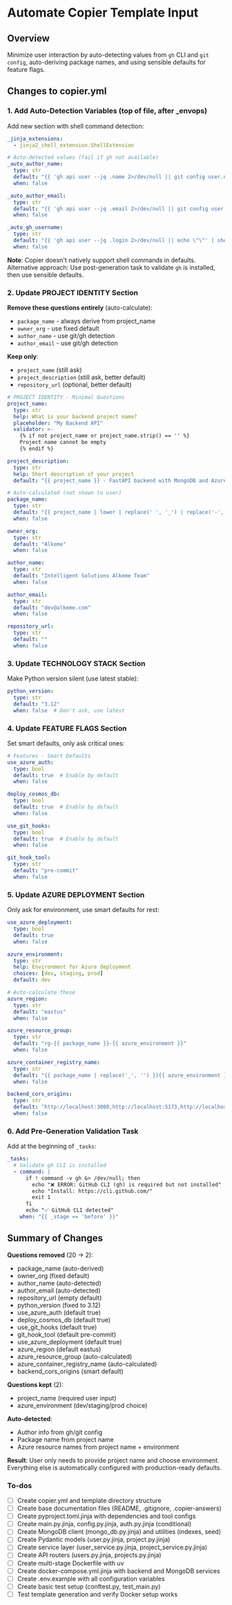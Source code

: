 <!-- 2cbd90da-b119-47f1-b87b-5390d479be15 4c69fc6e-2914-45b1-8a9d-92d19dff7536 -->
# Automate Copier Template Input

## Overview

Minimize user interaction by auto-detecting values from `gh` CLI and `git config`, auto-deriving package names, and using sensible defaults for feature flags.

## Changes to copier.yml

### 1. Add Auto-Detection Variables (top of file, after _envops)

Add new section with shell command detection:

```yaml
_jinja_extensions:
  - jinja2_shell_extension.ShellExtension

# Auto-detected values (fail if gh not available)
_auto_author_name:
  type: str
  default: "{{ 'gh api user --jq .name 2>/dev/null || git config user.name 2>/dev/null || echo \"Developer\"' | shell }}"
  when: false

_auto_author_email:
  type: str
  default: "{{ 'gh api user --jq .email 2>/dev/null || git config user.email 2>/dev/null || echo \"dev@example.com\"' | shell }}"
  when: false

_auto_gh_username:
  type: str
  default: "{{ 'gh api user --jq .login 2>/dev/null || echo \"\"' | shell }}"
  when: false
```

**Note**: Copier doesn't natively support shell commands in defaults. Alternative approach: Use post-generation task to validate `gh` is installed, then use sensible defaults.

### 2. Update PROJECT IDENTITY Section

**Remove these questions entirely** (auto-calculate):

- `package_name` - always derive from project_name
- `owner_org` - use fixed default
- `author_name` - use git/gh detection
- `author_email` - use git/gh detection

**Keep only**:

- `project_name` (still ask)
- `project_description` (still ask, better default)
- `repository_url` (optional, better default)
```yaml
# PROJECT IDENTITY - Minimal Questions
project_name:
  type: str
  help: What is your backend project name?
  placeholder: "My Backend API"
  validator: >-
    {% if not project_name or project_name.strip() == '' %}
    Project name cannot be empty
    {% endif %}

project_description:
  type: str
  help: Short description of your project
  default: "{{ project_name }} - FastAPI backend with MongoDB and Azure deployment"

# Auto-calculated (not shown to user)
package_name:
  type: str
  default: "{{ project_name | lower | replace(' ', '_') | replace('-', '_') | regex_replace('[^a-z0-9_]', '') }}"
  when: false

owner_org:
  type: str
  default: "Alkeme"
  when: false

author_name:
  type: str
  default: "Intelligent Solutions Alkeme Team"
  when: false

author_email:
  type: str
  default: "dev@alkeme.com"
  when: false

repository_url:
  type: str
  default: ""
  when: false
```


### 3. Update TECHNOLOGY STACK Section

Make Python version silent (use latest stable):

```yaml
python_version:
  type: str
  default: "3.12"
  when: false  # Don't ask, use latest
```

### 4. Update FEATURE FLAGS Section

Set smart defaults, only ask critical ones:

```yaml
# Features - Smart Defaults
use_azure_auth:
  type: bool
  default: true  # Enable by default
  when: false

deploy_cosmos_db:
  type: bool
  default: true  # Enable by default
  when: false

use_git_hooks:
  type: bool
  default: true  # Enable by default
  when: false

git_hook_tool:
  type: str
  default: "pre-commit"
  when: false
```

### 5. Update AZURE DEPLOYMENT Section

Only ask for environment, use smart defaults for rest:

```yaml
use_azure_deployment:
  type: bool
  default: true
  when: false

azure_environment:
  type: str
  help: Environment for Azure deployment
  choices: [dev, staging, prod]
  default: dev

# Auto-calculate these
azure_region:
  type: str
  default: "eastus"
  when: false

azure_resource_group:
  type: str
  default: "rg-{{ package_name }}-{{ azure_environment }}"
  when: false

azure_container_registry_name:
  type: str
  default: "{{ package_name | replace('_', '') }}{{ azure_environment }}acr"
  when: false

backend_cors_origins:
  type: str
  default: "http://localhost:3000,http://localhost:5173,http://localhost:8080"
  when: false
```

### 6. Add Pre-Generation Validation Task

Add at the beginning of `_tasks`:

```yaml
_tasks:
  # Validate gh CLI is installed
  - command: |
      if ! command -v gh &> /dev/null; then
        echo "❌ ERROR: GitHub CLI (gh) is required but not installed"
        echo "Install: https://cli.github.com/"
        exit 1
      fi
      echo "✅ GitHub CLI detected"
    when: "{{ _stage == 'before' }}"
```

## Summary of Changes

**Questions removed** (20 → 2):

- package_name (auto-derived)
- owner_org (fixed default)
- author_name (auto-detected)
- author_email (auto-detected)
- repository_url (empty default)
- python_version (fixed to 3.12)
- use_azure_auth (default true)
- deploy_cosmos_db (default true)
- use_git_hooks (default true)
- git_hook_tool (default pre-commit)
- use_azure_deployment (default true)
- azure_region (default eastus)
- azure_resource_group (auto-calculated)
- azure_container_registry_name (auto-calculated)
- backend_cors_origins (smart default)

**Questions kept** (2):

- project_name (required user input)
- azure_environment (dev/staging/prod choice)

**Auto-detected**:

- Author info from gh/git config
- Package name from project name
- Azure resource names from project name + environment

**Result**: User only needs to provide project name and choose environment. Everything else is automatically configured with production-ready defaults.

### To-dos

- [ ] Create copier.yml and template directory structure
- [ ] Create base documentation files (README, .gitignore, .copier-answers)
- [ ] Create pyproject.toml.jinja with dependencies and tool configs
- [ ] Create main.py.jinja, config.py.jinja, auth.py.jinja (conditional)
- [ ] Create MongoDB client (mongo_db.py.jinja) and utilities (indexes, seed)
- [ ] Create Pydantic models (user.py.jinja, project.py.jinja)
- [ ] Create service layer (user_service.py.jinja, project_service.py.jinja)
- [ ] Create API routers (users.py.jinja, projects.py.jinja)
- [ ] Create multi-stage Dockerfile with uv
- [ ] Create docker-compose.yml.jinja with backend and MongoDB services
- [ ] Create .env.example with all configuration variables
- [ ] Create basic test setup (conftest.py, test_main.py)
- [ ] Test template generation and verify Docker setup works